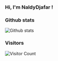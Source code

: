 ### Hi, I'm NaldyDjafar !

### Github stats
<img src="https://github-readme-stats.vercel.app/api?username=NaldyDjafar&show_icons=true&include_all_commits=true&count_private=false&layout=compact&hide=prs&theme=cobalt" alt="Github stats"/>

### Visitors
![Visitor Count](https://profile-counter.glitch.me/NaldyDjafar/count.svg)

